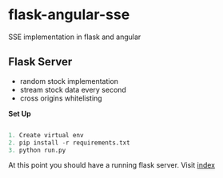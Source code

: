 # flask-angular-sse
SSE implementation in flask and angular


## Flask Server

- random stock implementation
- stream stock data every second
- cross origins whitelisting 

**Set Up**

```python

1. Create virtual env
2. pip install -r requirements.txt
3. python run.py

```

At this point you should have a running flask server. Visit [index](http://localhost:5000)